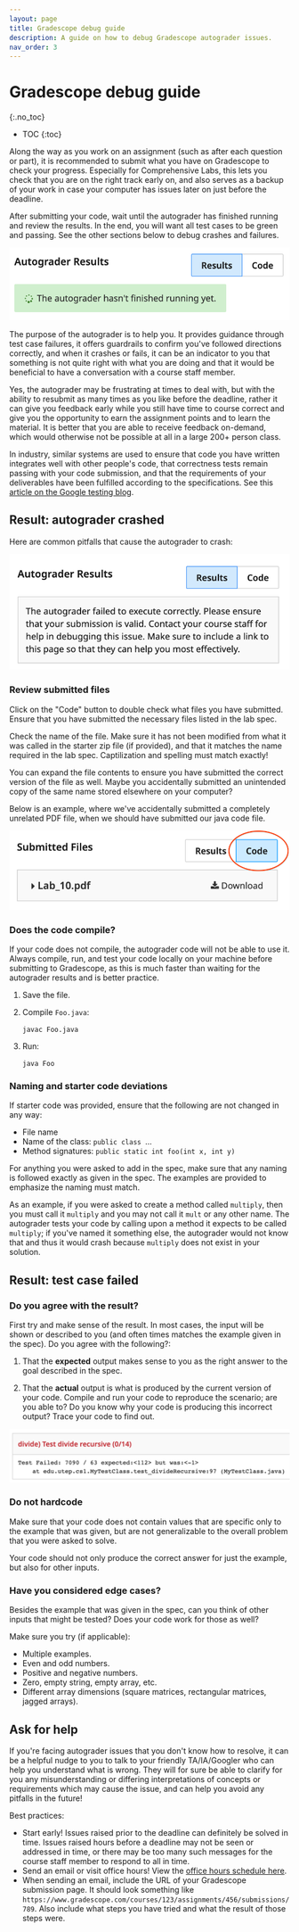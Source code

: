 ```yaml
---
layout: page
title: Gradescope debug guide
description: A guide on how to debug Gradescope autograder issues.
nav_order: 3
---
```


# Gradescope debug guide
{:.no_toc}

- TOC
{:toc}

Along the way as you work on an assignment (such as after each question or part), it is recommended to submit what you have on Gradescope to check your progress. Especially for Comprehensive Labs, this lets you check that you are on the right track early on, and also serves as a backup of your work in case your computer has issues later on just before the deadline.

After submitting your code, wait until the autograder has finished running and review the results. In the end, you will want all test cases to be green and passing. See the other sections below to debug crashes and failures.

![](assets/images/gradescope_running.png)

The purpose of the autograder is to help you. It provides guidance through test case failures, it offers guardrails to confirm you've followed directions correctly, and when it crashes or fails, it can be an indicator to you that something is not quite right with what you are doing and that it would be beneficial to have a conversation with a course staff member. 

Yes, the autograder may be frustrating at times to deal with, but with the ability to resubmit as many times as you like before the deadline, rather it can give you feedback early while you still have time to course correct and give you the opportunity to earn the assignment points and to learn the material. It is better that you are able to receive feedback on-demand, which would otherwise not be possible at all in a large 200+ person class.

In industry, similar systems are used to ensure that code you have written integrates well with other people's code, that correctness tests remain passing with your code submission, and that the requirements of your deliverables have been fulfilled according to the specifications. See this [article on the Google testing blog](https://testing.googleblog.com/2008/09/presubmit-and-performance.html).

## Result: autograder crashed

Here are common pitfalls that cause the autograder to crash:

![](assets/images/gradescope_ag_crash.png)

### Review submitted files

Click on the "Code" button to double check what files you have submitted. Ensure that you have submitted the necessary files listed in the lab spec.

Check the name of the file. Make sure it has not been modified from what it was called in the starter zip file (if provided), and that it matches the name required in the lab spec. Captilization and spelling must match exactly!

You can expand the file contents to ensure you have submitted the correct version of the file as well. Maybe you accidentally submitted an unintended copy of the same name stored elsewhere on your computer?

Below is an example, where we've accidentally submitted a completely unrelated PDF file, when we should have submitted our java code file.

![](assets/images/gradescope_wrong_file.png)

### Does the code compile?

If your code does not compile, the autograder code will not be able to use it. Always compile, run, and test your code locally on your machine before submitting to Gradescope, as this is much faster than waiting for the autograder results and is better practice.

1. Save the file.

2. Compile `Foo.java`:

	```
	javac Foo.java
	```

3. Run:

	```
	java Foo
	```

### Naming and starter code deviations

If starter code was provided, ensure that the following are not changed in any way:

- File name
- Name of the class: `public class `...
- Method signatures: `public static int foo(int x, int y)`

For anything you were asked to add in the spec, make sure that any naming is followed exactly as given in the spec. The examples are provided to emphasize the naming must match.

As an example, if you were asked to create a method called `multiply`, then you must call it `multiply` and you may not call it `mult` or any other name. The autograder tests your code by calling upon a method it expects to be called `multiply`; if you've named it something else, the autograder would not know that and thus it would crash because `multiply` does not exist in your solution.

## Result: test case failed

### Do you agree with the result?

First try and make sense of the result. In most cases, the input will be shown or described to you (and often times matches the example given in the spec). Do you agree with the following?:

1. That the **expected** output makes sense to you as the right answer to the goal described in the spec.

2. That the **actual** output is what is produced by the current version of your code. Compile and run your code to reproduce the scenario; are you able to? Do you know why your code is producing this incorrect output? Trace your code to find out.

![](assets/images/gradescope_fail.png)

### Do not hardcode

Make sure that your code does not contain values that are specific only to the example that was given, but are not generalizable to the overall problem that you were asked to solve.

Your code should not only produce the correct answer for just the example, but also for other inputs.

### Have you considered edge cases?

Besides the example that was given in the spec, can you think of other inputs that might be tested? Does your code work for those as well?

Make sure you try (if applicable):

- Multiple examples.
- Even and odd numbers.
- Positive and negative numbers.
- Zero, empty string, empty array, etc.
- Different array dimensions (square matrices, rectangular matrices, jagged arrays).

## Ask for help

If you're facing autograder issues that you don't know how to resolve, it can be a helpful nudge to you to talk to your friendly TA/IA/Googler who can help you understand what is wrong. They will for sure be able to clarify for you any misunderstanding or differing interpretations of concepts or requirements which may cause the issue, and can help you avoid any pitfalls in the future!

Best practices:

- Start early! Issues raised prior to the deadline can definitely be solved in time. Issues raised hours before a deadline may not be seen or addressed in time, or there may be too many such messages for the course staff member to respond to all in time.
- Send an email or visit office hours! View the [office hours schedule here](../office-hours).
- When sending an email, include the URL of your Gradescope submission page. It should look something like `https://www.gradescope.com/courses/123/assignments/456/submissions/789`. Also include what steps you have tried and what the result of those steps were.
